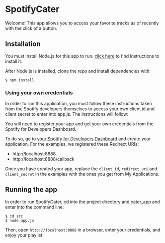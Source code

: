 # SpotifyCater

Welcome! This app allows you to access your favorite tracks as of recently with the click of a button. 


## Installation

You must install Node.js for this app to run. [click here](http:/www.nodejs.org/download/) to find instructions to install it. 

After Node.js is installed, clone the repo and install dependencies with:

    $ npm install

### Using your own credentials
In order to run this application, you must follow these instructions taken from the Spotify developers themselves to access your own client id and client secret to enter into app.js. The instructions will follow: 

You will need to register your app and get your own credentials from the Spotify for Developers Dashboard.

To do so, go to [your Spotify for Developers Dashboard](https://beta.developer.spotify.com/dashboard) and create your application. For the examples, we registered these Redirect URIs:

* http://localhost:8888 
* http://localhost:8888/callback

Once you have created your app, replace the `client_id`, `redirect_uri` and `client_secret` in the examples with the ones you get from My Applications.

## Running the app
In order to run SpotifyCater, cd into the project directory and cater_app and enter into the command line:

    $ cd src
    $ node app.js

Then, open `http://localhost:8888` in a browser, enter your credentials, and enjoy your playlist!
